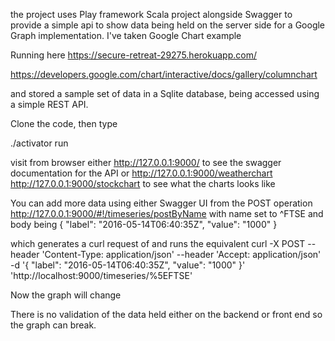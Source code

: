 the project uses Play framework Scala project alongside Swagger to provide a simple api to show data being held on 
the server side for a Google Graph implementation. I've taken Google Chart example

Running here https://secure-retreat-29275.herokuapp.com/

https://developers.google.com/chart/interactive/docs/gallery/columnchart

and stored a sample set of data in a Sqlite database, being accessed using a simple REST API.

Clone the code, then type

./activator run

visit from browser either 
	http://127.0.0.1:9000/
to see the swagger documentation for the API
or
	http://127.0.0.1:9000/weatherchart
	http://127.0.0.1:9000/stockchart
to see what the charts looks like

You can add more data using either Swagger UI from the POST operation
http://127.0.0.1:9000/#!/timeseries/postByName
with name set to ^FTSE and body being
{
  "label": "2016-05-14T06:40:35Z",
  "value": "1000"
}

which generates a curl request of and runs the equivalent
curl -X POST --header 'Content-Type: application/json' --header 'Accept: application/json' -d '{
  "label": "2016-05-14T06:40:35Z",
  "value": "1000"
}' 'http://localhost:9000/timeseries/%5EFTSE'

Now the graph will change

There is no validation of the data held either on the backend or front end so the graph can break.
